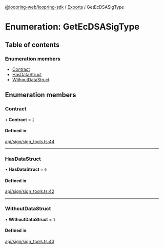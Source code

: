 [@loopring-web/loopring-sdk](../README.md) / [Exports](../modules.md) / GetEcDSASigType

# Enumeration: GetEcDSASigType

## Table of contents

### Enumeration members

- [Contract](GetEcDSASigType.md#contract)
- [HasDataStruct](GetEcDSASigType.md#hasdatastruct)
- [WithoutDataStruct](GetEcDSASigType.md#withoutdatastruct)

## Enumeration members

### Contract

• **Contract** = `2`

#### Defined in

[api/sign/sign_tools.ts:44](https://github.com/Loopring/loopring_sdk/blob/18accaa/src/api/sign/sign_tools.ts#L44)

___

### HasDataStruct

• **HasDataStruct** = `0`

#### Defined in

[api/sign/sign_tools.ts:42](https://github.com/Loopring/loopring_sdk/blob/18accaa/src/api/sign/sign_tools.ts#L42)

___

### WithoutDataStruct

• **WithoutDataStruct** = `1`

#### Defined in

[api/sign/sign_tools.ts:43](https://github.com/Loopring/loopring_sdk/blob/18accaa/src/api/sign/sign_tools.ts#L43)
